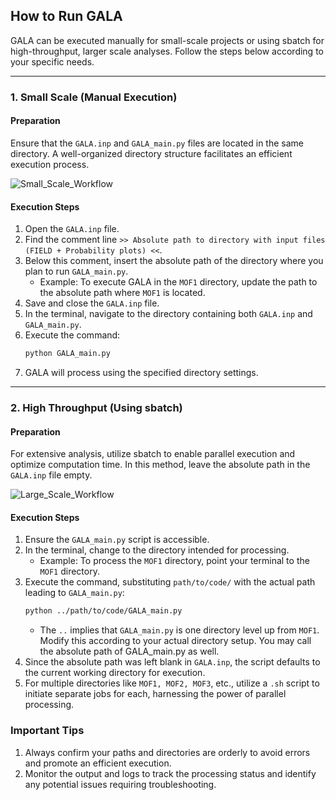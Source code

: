 ## How to Run GALA

GALA can be executed manually for small-scale projects or using sbatch for high-throughput, larger scale analyses. Follow the steps below according to your specific needs.

---

### 1. Small Scale (Manual Execution)

#### Preparation
Ensure that the `GALA.inp` and `GALA_main.py` files are located in the same directory. A well-organized directory structure facilitates an efficient execution process.

![Small_Scale_Workflow](https://github.com/uowoolab/GALA2/blob/main/Images/Small_Scalle_light.svg)

#### Execution Steps
1. Open the `GALA.inp` file.
2. Find the comment line `>> Absolute path to directory with input files (FIELD + Probability plots) <<`.
3. Below this comment, insert the absolute path of the directory where you plan to run `GALA_main.py`.
   - Example: To execute GALA in the `MOF1` directory, update the path to the absolute path where `MOF1` is located.
4. Save and close the `GALA.inp` file.
5. In the terminal, navigate to the directory containing both `GALA.inp` and `GALA_main.py`.
6. Execute the command:
   ```bash
   python GALA_main.py
   ```
7. GALA will process using the specified directory settings.

---

### 2. High Throughput (Using sbatch)

#### Preparation
For extensive analysis, utilize sbatch to enable parallel execution and optimize computation time. In this method, leave the absolute path in the `GALA.inp` file empty.

![Large_Scale_Workflow](https://github.com/uowoolab/GALA2/blob/main/Images/Large_Scale_light.svg)

#### Execution Steps
1. Ensure the `GALA_main.py` script is accessible.
2. In the terminal, change to the directory intended for processing.
   - Example: To process the `MOF1` directory, point your terminal to the `MOF1` directory.
3. Execute the command, substituting `path/to/code/` with the actual path leading to `GALA_main.py`:
   ```bash
   python ../path/to/code/GALA_main.py
   ```
   - The `..` implies that `GALA_main.py` is one directory level up from `MOF1`. Modify this according to your actual directory setup. You may call the absolute path of GALA_main.py as well.
4. Since the absolute path was left blank in `GALA.inp`, the script defaults to the current working directory for execution.
5. For multiple directories like `MOF1, MOF2, MOF3`, etc., utilize a `.sh` script to initiate separate jobs for each, harnessing the power of parallel processing.

### Important Tips
1. Always confirm your paths and directories are orderly to avoid errors and promote an efficient execution.
2. Monitor the output and logs to track the processing status and identify any potential issues requiring troubleshooting.
